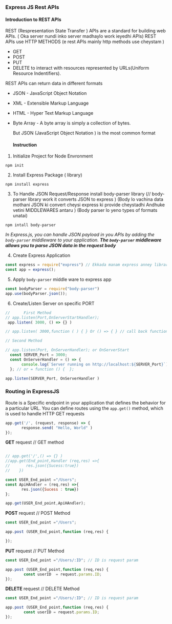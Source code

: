 ### Express JS Rest APIs

#### Introduction to REST APIs
REST (Respresentation State Transfer ) APIs are a standard for building web APIs. ( Oka server nundi inko server madhaylo work ieyedhi APIs)
REST APIs use HTTP METHODS (e rest APIs mainly http methods use cheystam )
- GET 
- POST
- PUT
- DELETE
to interact with resources represented by URLs(Uniform Resource Indentifiers).

REST APIs can return data in different formats

- JSON - JavaScript Object Notation
- XML  - Extensible Markup Language
- HTML - Hyper Text Markup Language
- Byte Array - A byte array is simply a collection of bytes. 

  But JSON (JavaScript Object Notation ) is the most common format


  #### Instruction
 1. Initialize Project for Node Envronment
 ```
 npm init
 ```
 
 2. Install Express Package ( library)
 ```
 npm install express
 ```

 3. To Handle JSON Request/Response install 
    body-parser library   (// body-parser library work it converts JSON to express ) 
    (Body lo vachina data mothani JSON ki convert cheysi express ki provide cheystadhi Andhuke vetini MIDDLEWARES antaru ) 
    (Body parser lo yeno types of formats unatai)
```
npm intall body-parser  
```  
_In Express.js, you can handle JSON payload in you APIs by adding the `body-parser`
 middleware to your application. **The `body-parser` middleware allows you to parse JSON data in the request body**_

 4. Create Express Application 
 ``` javascript
 const express = require("express") // Ekkada manam express anney library require =  tesukoni , tesukuna library ni oka variable lo assgin cheysukuntham.
 const app = express();
 ```
 
 5. Apply `body-parser` middle ware to express app
 ``` javascript
 const bodyParser = require("body-parser")
 app.use(bodyParser.json());
 ```

 6. Create/Listen Server on specific PORT
 ```javascript
 //      First Method
 // app.listen(Port,OnServerStartHandler);
  app.listen( 3000, () => {} )

 // app.listen( 3000,function ( ) { } Or () => { } // call back function ) 

// Second Method
 
// app.listen(Port, OnServerHandler); or OnServerStart
   const SERVER_Port = 3000;
   const OnServerHandler = () => {
        console.log(`Server running on http://localhost:${SERVER_Port}`)
   }; // or = function () {  };

app.listen(SERVER_Port, OnServerHandler )
```

### Routing in ExpressJS

Route is a Specific endpoint in your application that defines the behavior for a particular URL.
 You can define routes using the `app.get()` method, which is used to handle HTTP GET requests
 ```javascript
 app.get('/', (request, response) => {
        response.send( "Hello, World" )
 });

 ``` 
 **GET** request  // GET method
 ```javascript

 // app.get('/',() => {} )
 //app.get(End_point,Handler (req,res) =>{
 //       res.json({Sucess:true})
 //    })

const USER_End_point ="/Users";
const ApiHAndler = (req,res) =>{
        res.json({Sucess : true})
};

app.get(USER_End_point,ApiHAndler);
```

**POST** request // POST Method
```javascript
const USER_End_point ="/Users";

app.post (USER_End_point,function (req,res) {

});
```

**PUT** request // PUT Method
```javascript
const USER_End_point ="/Users/:ID"; // ID is request param

app.post (USER_End_point,function (req,res) {
        const userID  = request.params.ID;
});
```

**DELETE** request // DELETE Method
```javascript
const USER_End_point ="/Users/:ID"; // ID is request param

app.post (USER_End_point,function (req,res) {
        const userID = request.params.ID;
});
```

